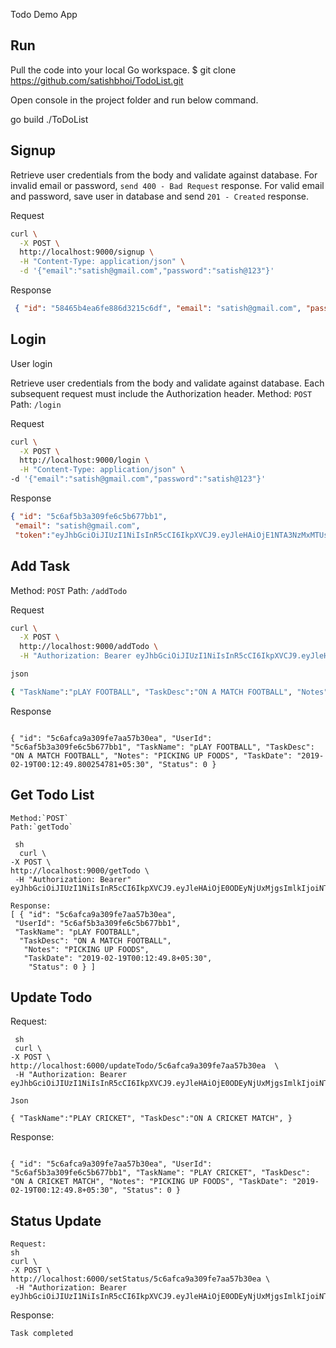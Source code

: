 Todo Demo App

## Run 
Pull the code into your local Go workspace. $ git clone https://github.com/satishbhoi/TodoList.git

Open console in the project folder and run below command.

go build ./ToDoList


## Signup

Retrieve user credentials from the body and validate against database.
For invalid email or password, `send 400 - Bad Request` response.
For valid email and password, save user in database and send `201 - Created` response.  

Request  

```sh
curl \
  -X POST \
  http://localhost:9000/signup \
  -H "Content-Type: application/json" \
  -d '{"email":"satish@gmail.com","password":"satish@123"}'
```
Response  

```json
 { "id": "58465b4ea6fe886d3215c6df", "email": "satish@gmail.com", "password": "satish@123" }
```


## Login
User login  

Retrieve user credentials from the body and validate against database. Each subsequent request must include the Authorization header.
Method: `POST`  
Path: `/login`  

Request  

```sh
curl \
  -X POST \
  http://localhost:9000/login \
  -H "Content-Type: application/json" \
-d '{"email":"satish@gmail.com","password":"satish@123"}'

```
Response  


```json
{ "id": "5c6af5b3a309fe6c5b677bb1",
 "email": "satish@gmail.com",
 "token":"eyJhbGciOiJIUzI1NiIsInR5cCI6IkpXVCJ9.eyJleHAiOjE1NTA3NzMxMTUsImlkIjoiNWM2YWY1YjNhMzA5ZmU2YzViNjc3YmIxIn0.eqki3kLJyWQ4qVbKHf7Q1GTfMjxqyzj7-DwO1KXl94g" }
```



## Add Task

Method: `POST` 
Path: `/addTodo`

Request

```sh
curl \
  -X POST \
  http://localhost:9000/addTodo \
  -H "Authorization: Bearer eyJhbGciOiJIUzI1NiIsInR5cCI6IkpXVCJ9.eyJleHAiOjE0ODEyNjUxMjgsImlkIjoiNTg0NjViNGVhNmZlODg2ZDMyMTVjNmRmIn0.1IsGGxko1qMCsKkJDQ1NfmrZ945XVC9uZpcvDnKwpL0"

json

{ "TaskName":"pLAY FOOTBALL", "TaskDesc":"ON A MATCH FOOTBALL", "Notes":"PICKING UP FOODS", "Status":0 }
```


Response
```

{ "id": "5c6afca9a309fe7aa57b30ea", "UserId": "5c6af5b3a309fe6c5b677bb1", "TaskName": "pLAY FOOTBALL", "TaskDesc": "ON A MATCH FOOTBALL", "Notes": "PICKING UP FOODS", "TaskDate": "2019-02-19T00:12:49.800254781+05:30", "Status": 0 }
```



## Get Todo List 
```
Method:`POST`
Path:`getTodo`

 sh
  curl \ 
-X POST \
http://localhost:9000/getTodo \
 -H "Authorization: Bearer" eyJhbGciOiJIUzI1NiIsInR5cCI6IkpXVCJ9.eyJleHAiOjE0ODEyNjUxMjgsImlkIjoiNTg0NjViNGVhNmZlODg2ZDMyMTVjNmRmIn0.1IsGGxko1qMCsKkJDQ1NfmrZ945XVC9uZpcvDnKwpL0"
```
```
Response: 
[ { "id": "5c6afca9a309fe7aa57b30ea",
 "UserId": "5c6af5b3a309fe6c5b677bb1", 
 "TaskName": "pLAY FOOTBALL",
  "TaskDesc": "ON A MATCH FOOTBALL",
   "Notes": "PICKING UP FOODS", 
   "TaskDate": "2019-02-19T00:12:49.8+05:30",
    "Status": 0 } ]
```



## Update Todo
Request:
```
 sh 
 curl \ 
-X POST \
http://localhost:6000/updateTodo/5c6afca9a309fe7aa57b30ea  \
 -H "Authorization: Bearer eyJhbGciOiJIUzI1NiIsInR5cCI6IkpXVCJ9.eyJleHAiOjE0ODEyNjUxMjgsImlkIjoiNTg0NjViNGVhNmZlODg2ZDMyMTVjNmRmIn0.1IsGGxko1qMCsKkJDQ1NfmrZ945XVC9uZpcvDnKwpL0"

Json

{ "TaskName":"PLAY CRICKET", "TaskDesc":"ON A CRICKET MATCH", }
```

Response:
```

{ "id": "5c6afca9a309fe7aa57b30ea", "UserId": "5c6af5b3a309fe6c5b677bb1", "TaskName": "PLAY CRICKET", "TaskDesc": "ON A CRICKET MATCH", "Notes": "PICKING UP FOODS", "TaskDate": "2019-02-19T00:12:49.8+05:30", "Status": 0 }
```

## Status Update
```
Request: 
sh 
curl \
-X POST \
http://localhost:6000/setStatus/5c6afca9a309fe7aa57b30ea \
 -H "Authorization: Bearer eyJhbGciOiJIUzI1NiIsInR5cCI6IkpXVCJ9.eyJleHAiOjE0ODEyNjUxMjgsImlkIjoiNTg0NjViNGVhNmZlODg2ZDMyMTVjNmRmIn0.1IsGGxko1qMCsKkJDQ1NfmrZ945XVC9uZpcvDnKwpL0"
```

Response:

```
Task completed
```

